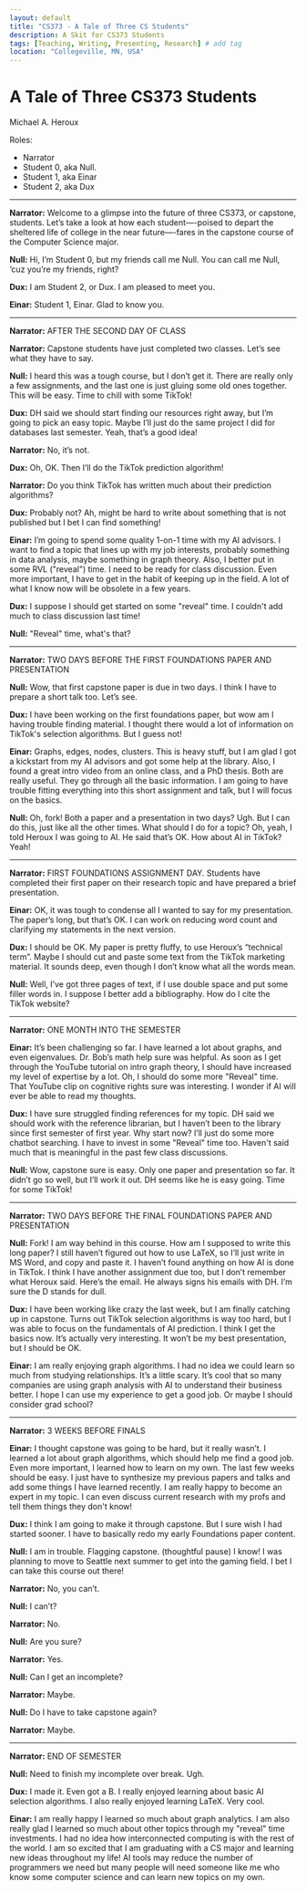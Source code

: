 ```yaml
---
layout: default
title: "CS373 - A Tale of Three CS Students"
description: A Skit for CS373 Students
tags: [Teaching, Writing, Presenting, Research] # add tag
location: "Collegeville, MN, USA"
---
```


# A Tale of Three CS373 Students

Michael A. Heroux

Roles:

- Narrator
- Student 0, aka Null.
- Student 1, aka Einar
- Student 2, aka Dux

---

**Narrator:**  Welcome to a glimpse into the future of three CS373, or capstone, students.  Let’s take a look at how each student—-poised to depart the sheltered life of college in the near future—-fares in the capstone course of the Computer Science major.

**Null:**  Hi, I’m Student 0, but my friends call me Null.  You can call me Null, ‘cuz you’re my friends, right?

**Dux:** I am Student 2, or Dux.  I am pleased to meet you.

**Einar:** Student 1, Einar.  Glad to know you.

---

**Narrator:** AFTER THE SECOND DAY OF CLASS

**Narrator:** Capstone students have just completed two classes.  Let’s see what they have to say.

**Null:** I heard this was a tough course, but I don’t get it.  There are really only a few assignments, and the last one is just gluing some old ones together.  This will be easy.  Time to chill with some TikTok!

**Dux:** DH said we should start finding our resources right away, but I’m going to pick an easy topic.  Maybe I’ll just do the same project I did for databases last semester.  Yeah, that’s a good idea!  

**Narrator:** No, it’s not.

**Dux:** Oh, OK.  Then I’ll do the TikTok prediction algorithm!

**Narrator:** Do you think TikTok has written much about their prediction algorithms?

**Dux:** Probably not? Ah, might be hard to write about something that is not published but I bet I can find something!

**Einar:**  I’m going to spend some quality 1-on-1 time with my AI advisors.  I want to find a topic that lines up with my job interests, probably something in data analysis, maybe something in graph theory.  Also, I better put in some RVL ("reveal") time.  I need to be ready for class discussion.  Even more important, I have to get in the habit of keeping up in the field.  A lot of what I know now will be obsolete in a few years.

**Dux:** I suppose I should get started on some "reveal" time.  I couldn't add much to class discussion last time!

**Null:** "Reveal" time, what's that?

---

**Narrator:** TWO DAYS BEFORE THE FIRST FOUNDATIONS PAPER AND PRESENTATION

**Null:** Wow, that first capstone paper is due in two days.  I think I have to prepare a short talk too.  Let’s see.

**Dux:** I have been working on the first foundations paper, but wow am I having trouble finding material.  I thought there would a lot of information on TikTok's selection algorithms.  But I guess not!

**Einar:** Graphs, edges, nodes, clusters.  This is heavy stuff, but I am glad I got a kickstart from my AI advisors and got some help at the library.  Also, I found a great intro video from an online class, and a PhD thesis.  Both are really useful.  They go through all the basic information.  I am going to have trouble fitting everything into this short assignment and talk, but I will focus on the basics.

**Null:** Oh, fork!  Both a paper and a presentation in two days?  Ugh.  But I can do this, just like all the other times.  What should I do for a topic?  Oh, yeah, I told Heroux I was going to AI.  He said that’s OK.  How about AI in TikTok?  Yeah!

---

**Narrator:** FIRST FOUNDATIONS ASSIGNMENT DAY.  Students have completed their first paper on their research topic and have prepared a brief presentation.  

**Einar:**  OK, it was tough to condense all I wanted to say for my presentation.  The paper’s long, but that’s OK. I can work on reducing word count and clarifying my statements in the next version.

**Dux:** I should be OK.  My paper is pretty fluffy, to use Heroux’s “technical term”.  Maybe I should cut and paste some text from the TikTok marketing material.  It sounds deep, even though I don’t know what all the words mean.

**Null:** Well, I’ve got three pages of text, if I use double space and put some filler words in.  I suppose I better add a bibliography.  How do I cite the TikTok website?

---

**Narrator:** ONE MONTH INTO THE SEMESTER

**Einar:** It’s been challenging so far.  I have learned a lot about graphs, and even eigenvalues.  Dr. Bob’s math help sure was helpful.  As soon as I get through the YouTube tutorial on intro graph theory, I should have increased my level of expertise by a lot.  Oh, I should do some more "Reveal" time.  That YouTube clip on cognitive rights sure was interesting.  I wonder if AI will ever be able to read my thoughts.

**Dux:** I have sure struggled finding references for my topic.  DH said we should work with the reference librarian, but I haven’t been to the library since first semester of first year.  Why start now?  I’ll just do some more chatbot searching.  I have to invest in some "Reveal" time too.  Haven't said much that is meaningful in the past few class discussions.

**Null:** Wow, capstone sure is easy.  Only one paper and presentation so far.  It didn’t go so well, but I’ll work it out.  DH seems like he is easy going.  Time for some TikTok!

---

**Narrator:**  TWO DAYS BEFORE THE FINAL FOUNDATIONS PAPER AND PRESENTATION

**Null:** Fork!  I am way behind in this course.  How am I supposed to write this long paper?  I still haven’t figured out how to use LaTeX, so I’ll just write in MS Word, and copy and paste it.  I haven’t found anything on how AI is done in TikTok. I think I have another assignment due too, but I don’t remember what Heroux said.  Here’s the email.  He always signs his emails with DH.  I’m sure the D stands for dull.

**Dux:** I have been working like crazy the last week, but I am finally catching up in capstone.  Turns out TikTok selection algorithms is way too hard, but I was able to focus on the fundamentals of AI prediction.  I think I get the basics now.  It’s actually very interesting.  It won’t be my best presentation, but I should be OK.

**Einar:**  I am really enjoying graph algorithms.  I had no idea we could learn so much from studying relationships.  It’s a little scary.  It’s cool that so many companies are using graph analysis with AI to understand their business better.  I hope I can use my experience to get a good job.  Or maybe I should consider grad school?

---

**Narrator:**  3 WEEKS BEFORE FINALS

**Einar:** I thought capstone was going to be hard, but it really wasn’t.  I learned a lot about graph algorithms, which should help me find a good job.  Even more important, I learned how to learn on my own.  The last few weeks should be easy.  I just have to synthesize my previous papers and talks and add some things I have learned recently.  I am really happy to become an expert in my topic.  I can even discuss current research with my profs and tell them things they don't know!

**Dux:** I think I am going to make it through capstone.  But I sure wish I had started sooner.  I have to basically redo my early Foundations paper content.

**Null:** I am in trouble.  Flagging capstone. (thoughtful pause)  I know!  I was planning to move to Seattle next summer to get into the gaming field.  I bet I can take this course out there!

**Narrator:** No, you can’t.

**Null:** I can’t?

**Narrator:** No.

**Null:** Are you sure?

**Narrator:** Yes.

**Null:**  Can I get an incomplete?

**Narrator:** Maybe.

**Null:** Do I have to take capstone again?

**Narrator:** Maybe.

---

**Narrator:** END OF SEMESTER

**Null:** Need to finish my incomplete over break.  Ugh.

**Dux:**  I made it.  Even got a B.  I really enjoyed learning about basic AI selection algorithms.  I also really enjoyed learning LaTeX.  Very cool.

**Einar:**  I am really happy I learned so much about graph analytics.   I am also really glad I learned so much about other topics through my "reveal" time investments.  I had no idea how interconnected computing is with the rest of the world.  I am so excited that I am graduating with a CS major and learning new ideas throughout my life!  AI tools may reduce the number of programmers we need but many people will need someone like me who know some computer science and can learn new topics on my own.
